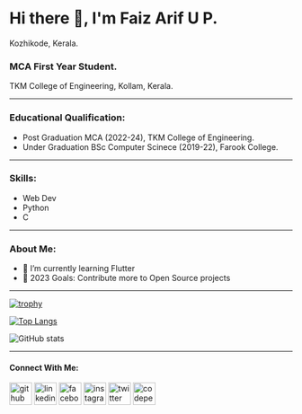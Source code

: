 # Hi there 👋, I'm Faiz Arif U P.
Kozhikode, Kerala.
### MCA First Year Student.
TKM College of Engineering, Kollam, Kerala.

---

### Educational Qualification:
- Post Graduation
MCA (2022-24), TKM College of Engineering.
- Under Graduation
BSc Computer Scinece (2019-22), Farook College.

---

### Skills:
- Web Dev
- Python
- C

---

### About Me:
- 🌱 I’m currently learning Flutter 
- 🥅 2023 Goals: Contribute more to Open Source projects

---

[![trophy](https://github-profile-trophy.vercel.app/?username=faiz-arif&theme=onedark)](https://github.com/ryo-ma/github-profile-trophy)

[![Top Langs](https://github-readme-stats.vercel.app/api/top-langs/?username=faiz-arif&layout=compact&theme=radical)](https://github.com/anuraghazra/github-readme-stats)

![GitHub stats](https://github-readme-stats.vercel.app/api?username=faiz-arif&show_icons=true&theme=radical)  

---

#### Connect With Me:
[<img src='https://cdn.jsdelivr.net/npm/simple-icons@3.0.1/icons/github.svg' alt='github' height='40'>](https://github.com/faiz-arif)  [<img src='https://cdn.jsdelivr.net/npm/simple-icons@3.0.1/icons/linkedin.svg' alt='linkedin' height='40'>](https://www.linkedin.com/in/faiz-arif-u-p-480175204/)  [<img src='https://cdn.jsdelivr.net/npm/simple-icons@3.0.1/icons/facebook.svg' alt='facebook' height='40'>](https://www.facebook.com/faiz.arif.3701)  [<img src='https://cdn.jsdelivr.net/npm/simple-icons@3.0.1/icons/instagram.svg' alt='instagram' height='40'>](https://www.instagram.com/faiz_arif_/)  [<img src='https://cdn.jsdelivr.net/npm/simple-icons@3.0.1/icons/twitter.svg' alt='twitter' height='40'>](https://twitter.com/faizarifup)  [<img src='https://cdn.jsdelivr.net/npm/simple-icons@3.0.1/icons/codepen.svg' alt='codepen' height='40'>](https://codepen.io/faizarifup)  
